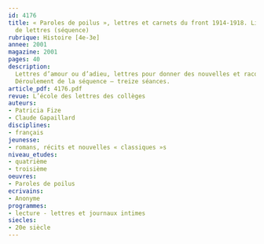 ```yaml
---
id: 4176
title: « Paroles de poilus », lettres et carnets du front 1914-1918. Lire un recueil
  de lettres (séquence)
rubrique: Histoire [4e-3e]
annee: 2001
magazine: 2001
pages: 40
description: 
  Lettres d’amour ou d’adieu, lettres pour donner des nouvelles et raconter le quotidien des tranchées, lettres testament, lettres de révolte, cartes postales ou cartes réservées à la correspondance militaire, ces « Paroles de poilus » disent par bribes des histoires particulières, mais aussi permettent de reconstruire l’Histoire. Leur lecture conduira les élèves à s’intéresser à la dimension documentaire de ces lettres, qui évoquent une période de leur programme d’histoire, ainsi qu’à la dimension argumentative de ces « discours » qui interrogent les valeurs fortes que sont la patrie, la nation, le devoir, etc., des valeurs qui doivent être replacées dans leur contexte idéologique. Enfin, les élèves rencontreront à travers leur lecture l’évocation d’un monde passé, une Histoire bouleversée, les questions essentielles de la guerre, du sens de la vie, des liens familiaux et sentimentaux...
  Déroulement de la séquence – treize séances.
article_pdf: 4176.pdf
revue: L’école des lettres des collèges
auteurs:
- Patricia Fize
- Claude Gapaillard
disciplines:
- français
jeunesse:
- romans, récits et nouvelles « classiques »s
niveau_etudes:
- quatrième
- troisième
oeuvres:
- Paroles de poilus
ecrivains:
- Anonyme
programmes:
- lecture - lettres et journaux intimes
siecles:
- 20e siècle
---
```

